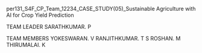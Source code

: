 per131_S4F_CP_Team_12234_CASE_STUDY(05)_Sustainable Agriculture with AI for Crop Yield Prediction 

TEAM LEADER
  SARATHKUMAR. P

TEAM MEMBERS
  YOKESWARAN. V
  RANJITHKUMAR. T S
  ROSHAN. M	
  THIRUMALAI. K	
